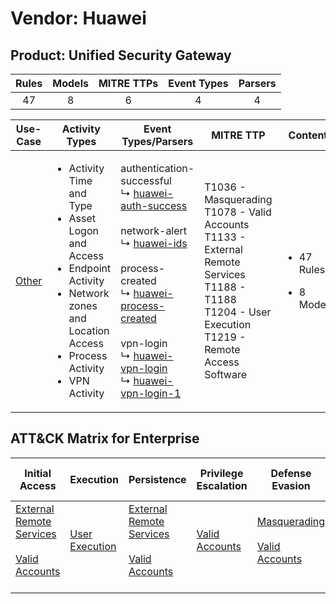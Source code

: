 Vendor: Huawei
==============
Product: Unified Security Gateway
---------------------------------
| Rules | Models | MITRE TTPs | Event Types | Parsers |
|:-----:|:------:|:----------:|:-----------:|:-------:|
|  47   |   8    |     6      |      4      |    4    |

|               Use-Case                | Activity Types                                                                                                                                                                             | Event Types/Parsers                                                                                                                                                                                                                                                                                                                                                                                                                                                         | MITRE TTP                                                                                                                                                           | Content                                              |
|:-------------------------------------:| ------------------------------------------------------------------------------------------------------------------------------------------------------------------------------------------ | --------------------------------------------------------------------------------------------------------------------------------------------------------------------------------------------------------------------------------------------------------------------------------------------------------------------------------------------------------------------------------------------------------------------------------------------------------------------------- | ------------------------------------------------------------------------------------------------------------------------------------------------------------------- | ---------------------------------------------------- |
| [Other](../UseCases/usecase_other.md) | <ul><li>Activity Time  and Type</li><li>Asset Logon and Access</li><li>Endpoint Activity</li><li>Network zones and Location Access</li><li>Process Activity</li><li>VPN Activity</li></ul> |  authentication-successful<br> ↳ [huawei-auth-success](../Parsers/parserContent_huawei-auth-success.md)<br><br> network-alert<br> ↳ [huawei-ids](../Parsers/parserContent_huawei-ids.md)<br><br> process-created<br> ↳ [huawei-process-created](../Parsers/parserContent_huawei-process-created.md)<br><br> vpn-login<br> ↳ [huawei-vpn-login](../Parsers/parserContent_huawei-vpn-login.md)<br> ↳ [huawei-vpn-login-1](../Parsers/parserContent_huawei-vpn-login-1.md)<br> | T1036 - Masquerading<br>T1078 - Valid Accounts<br>T1133 - External Remote Services<br>T1188 - T1188<br>T1204 - User Execution<br>T1219 - Remote Access Software<br> | <ul><li>47 Rules</li></ul><ul><li>8 Models</li></ul> |

ATT&CK Matrix for Enterprise
----------------------------
| Initial Access                                                                                                                                   | Execution                                                           | Persistence                                                                                                                                      | Privilege Escalation                                                | Defense Evasion                                                                                                                      | Credential Access | Discovery | Lateral Movement | Collection | Command and Control                                                         | Exfiltration | Impact |
| ------------------------------------------------------------------------------------------------------------------------------------------------ | ------------------------------------------------------------------- | ------------------------------------------------------------------------------------------------------------------------------------------------ | ------------------------------------------------------------------- | ------------------------------------------------------------------------------------------------------------------------------------ | ----------------- | --------- | ---------------- | ---------- | --------------------------------------------------------------------------- | ------------ | ------ |
| [External Remote Services](https://attack.mitre.org/techniques/T1133)<br><br>[Valid Accounts](https://attack.mitre.org/techniques/T1078)<br><br> | [User Execution](https://attack.mitre.org/techniques/T1204)<br><br> | [External Remote Services](https://attack.mitre.org/techniques/T1133)<br><br>[Valid Accounts](https://attack.mitre.org/techniques/T1078)<br><br> | [Valid Accounts](https://attack.mitre.org/techniques/T1078)<br><br> | [Masquerading](https://attack.mitre.org/techniques/T1036)<br><br>[Valid Accounts](https://attack.mitre.org/techniques/T1078)<br><br> |                   |           |                  |            | [Remote Access Software](https://attack.mitre.org/techniques/T1219)<br><br> |              |        |